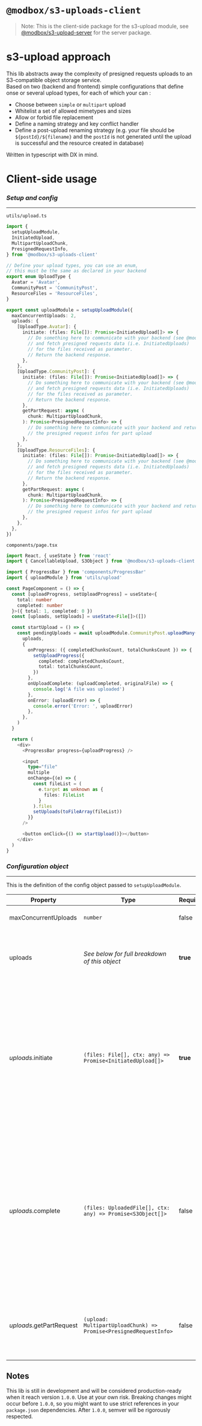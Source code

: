 # `@modbox/s3-uploads-client`

> Note: This is the client-side package for the s3-upload module, see [@modbox/s3-upload-server](https://www.npmjs.com/package/@modbox/s3-uploads-server) for the server package.

# s3-upload approach

This lib abstracts away the complexity of presigned requests uploads to an S3-compatible object storage service.\
Based on two (backend and frontend) simple configurations that define onse or several upload types, for each of which your can :

- Choose between `simple` or `multipart` upload
- Whitelist a set of allowed mimetypes and sizes
- Allow or forbid file replacement
- Define a naming strategy and key conflict handler
- Define a post-upload renaming strategy (e.g. your file should be `${postId}/${filename}` and the `postId` is not generated until the upload is successful and the resource created in database)

Written in typescript with DX in mind.

# Client-side usage

### _Setup and config_

---

`utils/upload.ts`

```ts
import {
  setupUploadModule,
  InitiatedUpload,
  MultipartUploadChunk,
  PresignedRequestInfo,
} from '@modbox/s3-uploads-client'

// Define your upload types, you can use an enum,
// this must be the same as declared in your backend
export enum UploadType {
  Avatar = 'Avatar',
  CommunityPost = 'CommunityPost',
  ResourceFiles = 'ResourceFiles',
}

export const uploadModule = setupUploadModule({
  maxConcurrentUploads: 2,
  uploads: {
    [UploadType.Avatar]: {
      initiate: (files: File[]): Promise<InitiatedUpload[]> => {
        // Do something here to communicate with your backend (see @modbox/s3-upload-server)
        // and fetch presigned requests data (i.e. InitiatedUploads)
        // for the files received as parameter.
        // Return the backend response.
      },
    },
    [UploadType.CommunityPost]: {
      initiate: (files: File[]): Promise<InitiatedUpload[]> => {
        // Do something here to communicate with your backend (see @modbox/s3-upload-server)
        // and fetch presigned requests data (i.e. InitiatedUploads)
        // for the files received as parameter.
        // Return the backend response.
      },
      getPartRequest: async (
        chunk: MultipartUploadChunk,
      ): Promise<PresignedRequestInfo> => {
        // Do something here to communicate with your backend and return
        // the presigned request infos for part upload
      },
    },
    [UploadType.ResourceFiles]: {
      initiate: (files: File[]): Promise<InitiatedUpload[]> => {
        // Do something here to communicate with your backend (see @modbox/s3-upload-server)
        // and fetch presigned requests data (i.e. InitiatedUploads)
        // for the files received as parameter.
        // Return the backend response.
      },
      getPartRequest: async (
        chunk: MultipartUploadChunk,
      ): Promise<PresignedRequestInfo> => {
        // Do something here to communicate with your backend and return
        // the presigned request infos for part upload
      },
    },
  },
})
```

`components/page.tsx`

```ts
import React, { useState } from 'react'
import { CancellableUpload, S3Object } from '@modbox/s3-uploads-client'

import { ProgressBar } from 'components/ProgressBar'
import { uploadModule } from 'utils/upload'

const PageComponent = () => {
  const [uploadProgress, setUploadProgress] = useState<{
    total: number
    completed: number
  }>({ total: 1, completed: 0 })
  const [uploads, setUploads] = useState<File[]>([])

  const startUpload = () => {
    const pendingUploads = await uploadModule.CommunityPost.uploadMany(
      uploads,
      {
        onProgress: ({ completedChunksCount, totalChunksCount }) => {
          setUploadProgress({
            completed: completedChunksCount,
            total: totalChunksCount,
          })
        },
        onUploadComplete: (uploadCompleted, originalFile) => {
          console.log('A file was uploaded')
        },
        onError: (uploadError) => {
          console.error('Error: ', uploadError)
        },
      },
    )
  }

  return (
    <div>
      <ProgressBar progress={uploadProgress} />

      <input
        type="file"
        multiple
        onChange={(e) => {
          const fileList = (
            e.target as unknown as {
              files: FileList
            }
          ).files
          setUploads(toFileArray(fileList))
        }}
      />

      <button onClick={() => startUpload()}></button>
    </div>
  )
}
```

### _Configuration object_

---

This is the definition of the config object passed to `setupUploadModule`.

| Property                 | Type                                                              | Required | Default | Description                                                                                                                                                                                                                                                                                                    |
| ------------------------ | ----------------------------------------------------------------- | -------- | ------- | -------------------------------------------------------------------------------------------------------------------------------------------------------------------------------------------------------------------------------------------------------------------------------------------------------------- |
| maxConcurrentUploads     | `number`                                                          | false    | 2       | The number of concurrent uploads                                                                                                                                                                                                                                                                               |
| uploads                  | _See below for full breakdown of this object_                     | **true** |         | This object defines the different upload types as keys and their specific config as value.                                                                                                                                                                                                                     |
| _uploads_.initiate       | `(files: File[], ctx: any) => Promise<InitiatedUpload[]>`         | **true** |         | Handler that perform the network request to get the presigned requests data (i.e. InitiatedUploads) from the backend for a set of files passed as parameters. `ctx` is anything that you which to pass to your handler in order to perform the request.                                                        |
| _uploads_.complete       | `(files: UploadedFile[], ctx: any) => Promise<S3Object[]>`        | false    |         | Handler to perform a request in order to complete an upload. This is not needed as you might want to complete your upload by passing your `UploadedFile`s in the payload of another request depending on your use case. (e.g. Uploads that are part of a forum post could be passed along the post to create). |
| _uploads_.getPartRequest | `(upload: MultipartUploadChunk) => Promise<PresignedRequestInfo>` | false    |         | Handler to fetch the needed presigned request for each part of your multipart upload. Required if your upload is set to `multipart`                                                                                                                                                                            |

## Notes

This lib is still in development and will be considered production-ready when it reach version `1.0.0`. Use at your own risk. Breaking changes might occur before `1.0.0`, so you might want to use strict references in your `package.json` dependencies. After `1.0.0`, semver will be rigorously respected.

